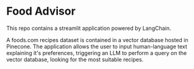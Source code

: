 # Food Advisor

  This repo contains a streamlit application powered by LangChain.
  
  A foods.com recipes dataset is contained in a vector database hosted in Pinecone. The application allows the user to input human-language text explaining
  it's preferences, triggering an LLM to perform a query on the vector database, looking for the most suitable recipes. 
